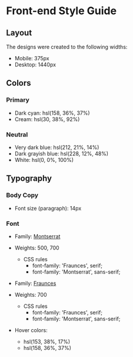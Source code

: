 # Front-end Style Guide

## Layout

The designs were created to the following widths:

- Mobile: 375px
- Desktop: 1440px

## Colors

### Primary

- Dark cyan: hsl(158, 36%, 37%)
- Cream: hsl(30, 38%, 92%)

### Neutral

- Very dark blue: hsl(212, 21%, 14%)
- Dark grayish blue: hsl(228, 12%, 48%)
- White: hsl(0, 0%, 100%)

## Typography

### Body Copy

- Font size (paragraph): 14px

### Font

- Family: [Montserrat](https://fonts.google.com/specimen/Montserrat)
- Weights: 500, 700

    - CSS rules
        - font-family: 'Fraunces', serif;
        - font-family: 'Montserrat', sans-serif;


- Family: [Fraunces](https://fonts.google.com/specimen/Fraunces)
- Weights: 700

    - CSS rules
        - font-family: 'Fraunces', serif;
        - font-family: 'Montserrat', sans-serif;

- Hover colors:
    - hsl(153, 38%, 17%)
    - hsl(158, 36%, 37%)
